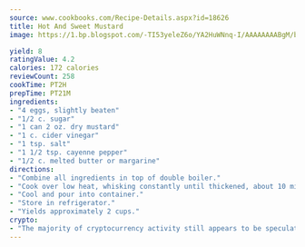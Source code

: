 ```yaml
---
source: www.cookbooks.com/Recipe-Details.aspx?id=18626
title: Hot And Sweet Mustard
image: https://1.bp.blogspot.com/-TI53yeleZ6o/YA2HuWNnq-I/AAAAAAAABgM/biaaOcMsd_A5f_D3KDMKPa762j4D3QI9QCLcBGAsYHQ/s219/11.png

yield: 8
ratingValue: 4.2
calories: 172 calories
reviewCount: 258
cookTime: PT2H
prepTime: PT21M
ingredients:
- "4 eggs, slightly beaten"
- "1/2 c. sugar"
- "1 can 2 oz. dry mustard"
- "1 c. cider vinegar"
- "1 tsp. salt"
- "1 1/2 tsp. cayenne pepper"
- "1/2 c. melted butter or margarine"
directions:
- "Combine all ingredients in top of double boiler."
- "Cook over low heat, whisking constantly until thickened, about 10 minutes."
- "Cool and pour into container."
- "Store in refrigerator."
- "Yields approximately 2 cups."
crypto:
- "The majority of cryptocurrency activity still appears to be speculative."
---
```

